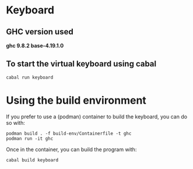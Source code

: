 # Keyboard
## GHC version used
**ghc   9.8.2      base-4.19.1.0**

## To start the virtual keyboard using cabal
```
cabal run keyboard
```

# Using the build environment
If you prefer to use a (podman) container to build the keyboard, you can do so with:
```
podman build . -f build-env/Containerfile -t ghc
podman run -it ghc
```
Once in the container, you can build the program with:
```
cabal build keyboard
```
